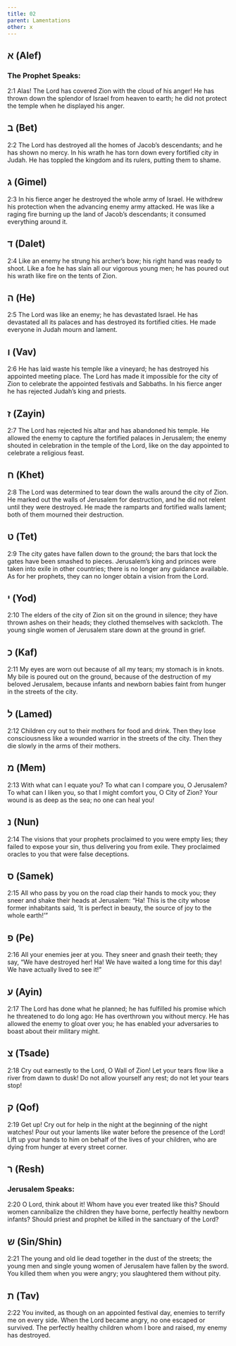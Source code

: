 ```yaml
---
title: 02
parent: Lamentations
other: x
---
```


## א (Alef)

### The Prophet Speaks:

<a name="2:1">2:1</a> Alas!
The Lord has covered Zion
with the cloud of his anger!
He has thrown down the splendor of Israel
from heaven to earth;
he did not protect the temple
when he displayed his anger.

## ב (Bet)

<a name="2:2">2:2</a> The Lord has destroyed all the homes of Jacob’s descendants;
and he has shown no mercy.
In his wrath he has torn down
every fortified city in Judah.
He has toppled the kingdom and its rulers,
putting them to shame.

## ג (Gimel)

<a name="2:3">2:3</a> In his fierce anger he destroyed
the whole army of Israel.
He withdrew his protection
when the advancing enemy army attacked.
He was like a raging fire burning up the land of Jacob’s descendants;
it consumed everything around it.

## ד (Dalet)

<a name="2:4">2:4</a> Like an enemy he strung his archer’s bow;
his right hand was ready to shoot.
Like a foe he has slain
all our vigorous young men;
he has poured out his wrath like fire
on the tents of Zion.

## ה (He)

<a name="2:5">2:5</a> The Lord was like an enemy;
he has devastated Israel.
He has devastated all its palaces
and has destroyed its fortified cities.
He made everyone in Judah
mourn and lament.

## ו (Vav)

<a name="2:6">2:6</a> He has laid waste his temple like a vineyard;
he has destroyed his appointed meeting place.
The Lord has made it impossible for the city of Zion
to celebrate the appointed festivals and Sabbaths.
In his fierce anger he has rejected
Judah’s king and priests.

## ז (Zayin)

<a name="2:7">2:7</a> The Lord has rejected his altar
and has abandoned his temple.
He allowed the enemy to capture
the fortified palaces in Jerusalem;
the enemy shouted in celebration in the temple of the Lord,
like on the day appointed to celebrate a religious feast.

## ח (Khet)

<a name="2:8">2:8</a> The Lord was determined to tear down
the walls around the city of Zion.
He marked out the walls of Jerusalem for destruction,
and he did not relent until they were destroyed.
He made the ramparts and fortified walls lament;
both of them mourned their destruction.

## ט (Tet)

<a name="2:9">2:9</a> The city gates have fallen down to the ground;
the bars that lock the gates have been smashed to pieces.
Jerusalem’s king and princes were taken into exile in other countries;
there is no longer any guidance available.
As for her prophets,
they can no longer obtain a vision from the Lord.

## י (Yod)

<a name="2:10">2:10</a> The elders of the city of Zion
sit on the ground in silence;
they have thrown ashes on their heads;
they clothed themselves with sackcloth.
The young single women of Jerusalem
stare down at the ground in grief.

## כ (Kaf)

<a name="2:11">2:11</a> My eyes are worn out because of all my tears;
my stomach is in knots.
My bile is poured out on the ground,
because of the destruction of my beloved Jerusalem,
because infants and newborn babies faint from hunger
in the streets of the city.

## ל (Lamed)

<a name="2:12">2:12</a> Children cry out to their mothers
for food and drink.
Then they lose consciousness like a wounded warrior
in the streets of the city.
Then they die slowly
in the arms of their mothers.

## מ (Mem)

<a name="2:13">2:13</a> With what can I equate you?
To what can I compare you, O Jerusalem?
To what can I liken you,
so that I might comfort you, O City of Zion?
Your wound is as deep as the sea;
no one can heal you!

## נ (Nun)

<a name="2:14">2:14</a> The visions that your prophets proclaimed to you
were empty lies;
they failed to expose your sin,
thus delivering you from exile.
They proclaimed oracles to you
that were false deceptions.

## ס (Samek)

<a name="2:15">2:15</a> All who pass by you on the road
clap their hands to mock you;
they sneer and shake their heads
at Jerusalem:
“Ha! This is the city whose former inhabitants said,
‘It is perfect in beauty,
the source of joy to the whole earth!’”

## פ (Pe)

<a name="2:16">2:16</a> All your enemies
jeer at you.
They sneer and gnash their teeth;
they say, “We have destroyed her!
Ha! We have waited a long time for this day!
We have actually lived to see it!”

## ע (Ayin)

<a name="2:17">2:17</a> The Lord has done what he planned;
he has fulfilled his promise
which he threatened to do long ago:
He has overthrown you without mercy.
He has allowed the enemy to gloat over you;
he has enabled your adversaries to boast about their military might.

## צ (Tsade)

<a name="2:18">2:18</a> Cry out earnestly to the Lord,
O Wall of Zion!
Let your tears flow like a river
from dawn to dusk!
Do not allow yourself any rest;
do not let your tears stop!

## ק (Qof)

<a name="2:19">2:19</a> Get up! Cry out for help in the night
at the beginning of the night watches!
Pour out your laments like water
before the presence of the Lord!
Lift up your hands to him
on behalf of the lives of your children,
who are dying from hunger
at every street corner.

## ר (Resh)

### Jerusalem Speaks:

<a name="2:20">2:20</a> O Lord, think about it!
Whom have you ever treated like this?
Should women cannibalize the children they have borne,
perfectly healthy newborn infants?
Should priest and prophet be killed
in the sanctuary of the Lord?

## ש (Sin/Shin)

<a name="2:21">2:21</a> The young and old lie dead together
in the dust of the streets;
the young men and single young women of Jerusalem
have fallen by the sword.
You killed them when you were angry;
you slaughtered them without pity.

## ת (Tav)

<a name="2:22">2:22</a> You invited, as though on an appointed festival day,
enemies to terrify me on every side.
When the Lord became angry,
no one escaped or survived.
The perfectly healthy children whom I bore and raised,
my enemy has destroyed.